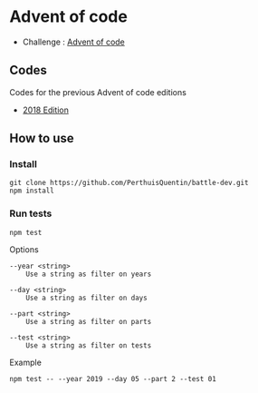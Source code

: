 # Advent of code

- Challenge : [Advent of code](https://adventofcode.com/)

## Codes

Codes for the previous Advent of code editions

- [2018 Edition](2018/README.md)

## How to use

### Install

```
git clone https://github.com/PerthuisQuentin/battle-dev.git
npm install
```

### Run tests

```
npm test
```

Options

```
--year <string>
	Use a string as filter on years

--day <string>
	Use a string as filter on days

--part <string>
	Use a string as filter on parts

--test <string>
	Use a string as filter on tests
```

Example

```
npm test -- --year 2019 --day 05 --part 2 --test 01
```